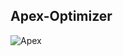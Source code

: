 ## Apex-Optimizer

![Apex](https://github.com/user-attachments/assets/658e1717-551f-4ea7-9284-c59f146fee77)

